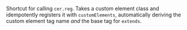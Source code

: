 Shortcut for calling `cer.reg`. Takes a custom element class and idempotently registers it with `customElements`, automatically deriving the custom element tag name _and_ the base tag for `extends`.
